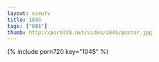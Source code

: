 ```yaml
--- 
layout: sieutv
title: 1045
tags: ["001"]
thumb: http://porn720.net/video/1045/poster.jpg
---
```

{% include porn720 key="1045" %} 

